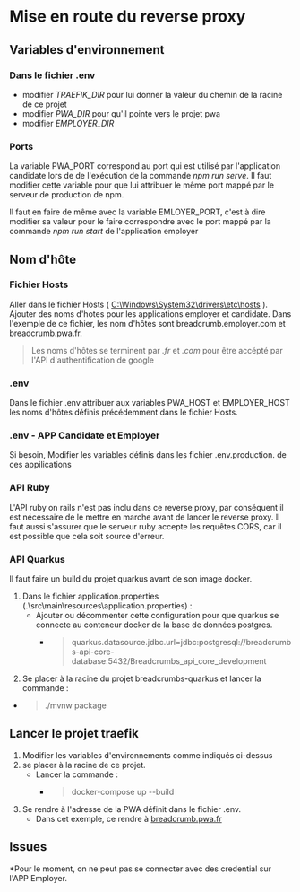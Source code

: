 # Mise en route du reverse proxy

## Variables d'environnement
### Dans le fichier .env
- modifier *TRAEFIK_DIR* pour lui donner la valeur du chemin de la racine de ce projet
- modifier *PWA_DIR* pour qu'il pointe vers le projet pwa
- modifier *EMPLOYER_DIR*
### Ports
La variable PWA_PORT correspond au port qui est utilisé par l'application candidate lors de de l'exécution de la commande _npm run serve_.
Il faut modifier cette variable pour que lui attribuer le même port mappé par le serveur de production de npm.

Il faut en faire de même avec la variable EMLOYER_PORT, c'est à dire modifier sa valeur pour le faire correspondre avec le port mappé par la commande _npm run start_ de l'application employer


## Nom d'hôte
### Fichier Hosts
Aller dans le fichier Hosts ( [C:\Windows\System32\drivers\etc\hosts](C:\Windows\System32\drivers\etc\hosts) ).
Ajouter des noms d'hotes pour les applications employer et candidate. Dans l'exemple de ce fichier, les nom d'hôtes sont breadcrumb.employer.com et breadcrumb.pwa.fr.
> Les noms d'hôtes se terminent par *.fr* et *.com* pour être accépté par l'API d'authentification de google
### .env
Dans le fichier .env attribuer aux variables PWA_HOST et EMPLOYER_HOST les noms d'hôtes définis précédemment dans le fichier Hosts.
### .env - APP Candidate et Employer
Si besoin, Modifier les variables définis dans les fichier .env.production. de ces appilications

### API Ruby
L'API ruby on rails n'est pas inclu dans ce reverse proxy, par conséquent il est nécessaire de le mettre en marche avant de lancer le reverse proxy.
Il faut aussi s'assurer que le serveur ruby accepte les requêtes CORS, car il est possible que cela soit source d'erreur.

### API Quarkus
Il faut faire un build du projet quarkus avant de son image docker.
1. Dans le fichier application.properties (.\src\main\resources\application.properties) :
    - Ajouter ou décommenter cette configuration pour que quarkus se connecte au conteneur docker de la base de données postgres.
        - > quarkus.datasource.jdbc.url=jdbc\:postgresql\://breadcrumbs-api-core-database\:5432/Breadcrumbs_api_core_development
2. Se placer à la racine du projet breadcrumbs-quarkus et lancer la commande :
- >./mvnw package


## Lancer le projet traefik
1. Modifier les variables d'environnements comme indiqués ci-dessus
1. se placer à la racine de ce projet.
    - Lancer la commande :
        - > docker-compose up --build
3. Se rendre à l'adresse de la PWA définit dans le fichier .env.
    - Dans cet exemple, ce rendre à [breadcrumb.pwa.fr](https://breadcrumb.pwa.fr)

## Issues
*Pour le moment, on ne peut pas se connecter avec des credential sur l'APP Employer.
